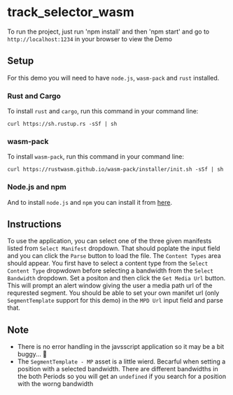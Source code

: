 # track_selector_wasm

To run the project, just run 'npm install' and then 'npm start' and go to `http://localhost:1234` in your browser to view the Demo

## Setup
For this demo you will need to have `node.js`, `wasm-pack` and `rust` installed.

### Rust and Cargo
To install `rust` and `cargo`, run this command in your command line:
```
curl https://sh.rustup.rs -sSf | sh
```

### wasm-pack
To install `wasm-pack`, run this command in your command line:
```
curl https://rustwasm.github.io/wasm-pack/installer/init.sh -sSf | sh
```

### Node.js and npm
And to install `node.js` and `npm` you can install it from [here](https://nodejs.org/en/download/).

## Instructions
To use the application, you can select one of the three given manifests listed from `Select Manifest` dropdown. That should poplate the input field and you can click the `Parse` button to load the file. The `Content Types` area should appear. You first have to select a content type from the `Select Content Type` dropwdown before selecting a bandwidth from the `Select Bandwidth` dropdown. Set a positon and then click the `Get Media Url` button. This will prompt an alert window giving the user a media path url of the requrested segment. You should be able to set your own manifet url (only `SegmentTemplate` support for this demo) in the `MPD Url` input field and parse that.

## Note
- There is no error handling in the javsscript application so it may be a bit buggy... 😬 
- The `SegmentTemplate - MP` asset is a little wierd. Becarful when setting a position with a selected bandwidth. There are different bandwidths in the both Periods so you will get an `undefined` if you search for a position with the worng bandwidth

